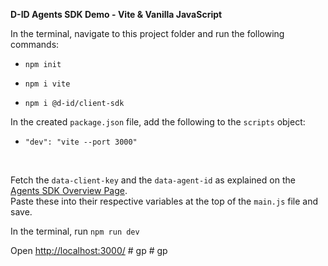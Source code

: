 **D-ID Agents SDK Demo - Vite & Vanilla JavaScript**

In the terminal, navigate to this project folder and run the following commands:

- `npm init`

- `npm i vite`

- `npm i @d-id/client-sdk`


In the created `package.json` file, add the following to the `scripts` object:

- `"dev": "vite --port 3000"`

<br>

Fetch the `data-client-key` and the `data-agent-id` as explained on the [Agents SDK Overview Page](https://docs.d-id.com/reference/agents-sdk-overview).
<br>
Paste these into their respective variables at the top of the `main.js` file and save.
  

In the terminal, run `npm run dev`


Open [http://localhost:3000/](http://localhost:3000/)
#   g p  
 #   g p  
 